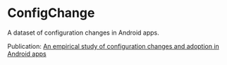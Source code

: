# ConfigChange
A dataset of configuration changes in Android apps.

Publication: [An empirical study of configuration changes and adoption in Android apps](https://www.sciencedirect.com/science/article/pii/S0164121219301396)
